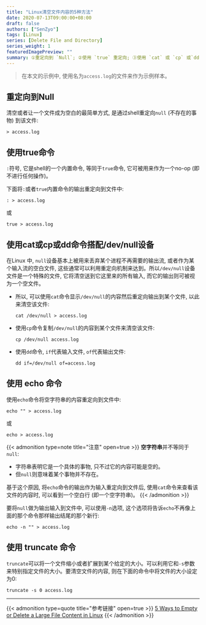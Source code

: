 ```yaml
---
title: "Linux清空文件内容的5种方法"
date: 2020-07-13T09:00:00+08:00
draft: false
authors: ["SenZyo"]
tags: [Linux]
series: [Delete File and Directory]
series_weight: 1
featuredImagePreview: ""
summary: ①重定向到 `Null`; ②使用 `true` 重定向; ③使用 `cat` 或 `cp` 或`dd` 命令搭配 `/dev/null` 设备; ④使用 `echo`; ⑤使用 `truncate`。
---
```


> 在本文的示例中, 使用名为`access.log`的文件来作为示例样本。

## 重定向到Null

清空或者让一个文件成为空白的最简单方式, 是通过shell重定向`null` (不存在的事物) 到该文件: 

```shell
> access.log
```

## 使用true命令

`:`符号, 它是shell的一个内置命令, 等同于`true`命令, 它可被用来作为一个no-op (即不进行任何操作)。

下面将`:`或者`true`内置命令的输出重定向到文件中: 

```shell
: > access.log
```

或

```shell
true > access.log
```

## 使用cat或cp或dd命令搭配/dev/null设备

在Linux 中, `null`设备基本上被用来丢弃某个进程不再需要的输出流, 或者作为某个输入流的空白文件, 这些通常可以利用重定向机制来达到。所以`/dev/null`设备文件是一个特殊的文件, 它将清空送到它这里来的所有输入, 而它的输出则可被视为一个空文件。

- 所以, 可以使用`cat`命令显示`/dev/null`的内容然后重定向输出到某个文件, 以此来清空该文件: 

    ```shell
    cat /dev/null > access.log
    ```

- 使用`cp`命令复制`/dev/null`的内容到某个文件来清空该文件: 

    ```shell
    cp /dev/null access.log
    ```

- 使用`dd`命令, `if`代表输入文件, `of`代表输出文件: 

    ```shell
    dd if=/dev/null of=access.log
    ```

## 使用 echo 命令

使用`echo`命令将空字符串的内容重定向到文件中: 

```shell
echo "" > access.log
```

或

```shell
echo > access.log
```

{{< admonition type=note title="注意" open=true >}}
**空字符串**并不等同于`null`: 

- 字符串表明它是一个具体的事物, 只不过它的内容可能是空的。
- 但`null`则意味着某个事物并不存在。

基于这个原因, 将`echo`命令的输出作为输入重定向到文件后, 使用`cat`命令来查看该文件的内容时, 可以看到一个空白行 (即一个空字符串)。
{{< /admonition >}}

要将`null`做为输出输入到文件中, 可以使用`-n`选项, 这个选项将告诉`echo`不再像上面的那个命令那样输出结尾的那个新行: 

```shell
echo -n "" > access.log
```

## 使用 truncate 命令

`truncate`可以将一个文件缩小或者扩展到某个给定的大小。可以利用它和`-s`参数来特别指定文件的大小。要清空文件的内容, 则在下面的命令中将文件的大小设定为0: 

```shell
truncate -s 0 access.log
```

--------------------

{{< admonition type=quote title="参考链接" open=true >}}
[5 Ways to Empty or Delete a Large File Content in Linux](http://www.tecmint.com/empty-delete-file-content-linux/)
{{< /admonition >}}
